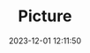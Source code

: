 ---
weight: 1
images:
- /images/edited/131.jpeg
title: Picture
date: 2023-12-01 12:11:50
tags: [luminar neo,work,dog,person,cellphone,chair]
---